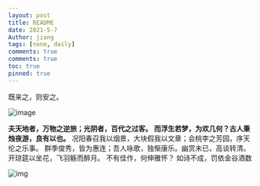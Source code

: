 ```yaml
---
layout: post
title: README
date: 2021-5-7
Author: jiang
tags: [none, daily]
comments: true
comments: true
toc: true
pinned: true
---
```

<!-- more -->

既来之，则安之。

![image](https://hbimg.huabanimg.com/bb9217c210d0701136c45c0d88b350271d13bcfe3ce3f-30EbJD_fw658/format/webp)




**夫天地者，万物之逆旅；光阴者，百代之过客。**
**而浮生若梦，为欢几何？古人秉烛夜游，良有以也。**
况阳春召我以烟景，大块假我以文章；会桃李之芳园，序天伦之乐事。
群季俊秀，皆为惠连；吾人咏歌，独惭康乐。幽赏未已，高谈转清。
开琼筵以坐花，飞羽觞而醉月。
不有佳作，何伸雅怀？
如诗不成，罚依金谷酒数

![img](https://hbimg.huabanimg.com/66f3b7f468accc88c4703e8dc9eb65f563f261761fbce-Hb2PwV_fw658/format/webp)